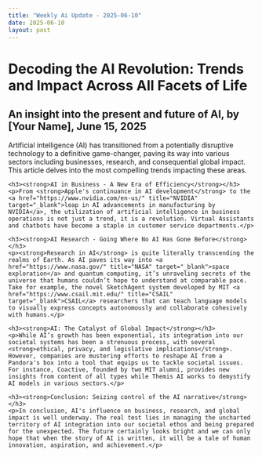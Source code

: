 ```yaml
---
title: "Weekly Ai Update - 2025-06-10"
date: 2025-06-10
layout: post
---
```



<!-- SEO Meta Tags -->
<meta name="description" content="Explore the latest updates and expert insights on ai. Stay ahead with our weekly ai trends and analysis.">
<meta name="keywords" content="ai, artificial intelligence, machine learning, bitcoin, ai trends, technology blog, updates, weekly blog">
<meta name="author" content="Bitcoin Blog Bot">
<meta name="viewport" content="width=device-width, initial-scale=1.0">


<html>
<head>
    <title>Weekly Blog Update</title>
</head>
<body>
    <h1>Decoding the AI Revolution: Trends and Impact Across All Facets of Life</h1>
    <h2>An insight into the present and future of AI, by [Your Name], June 15, 2025</h2>
    <p>Artificial intelligence (AI) has transitioned from a potentially disruptive technology to a definitive game-changer, paving its way into various sectors including businesses, research, and consequential global impact. This article delves into the most compelling trends impacting these areas.</p>

    <h3><strong>AI in Business - A New Era of Efficiency</strong></h3>
    <p>From <strong>Apple's continuance in AI development</strong> to the <a href="https://www.nvidia.com/en-us/" title="NVIDIA" target="_blank">leap in AI advancements in manufacturing by NVIDIA</a>, the utilization of artificial intelligence in business operations is not just a trend, it is a revolution. Virtual Assistants and chatbots have become a staple in customer service departments.</p>

    <h3><strong>AI Research - Going Where No AI Has Gone Before</strong></h3>
    <p><strong>Research in AI</strong> is quite literally transcending the realms of Earth. As AI paves its way into <a href="https://www.nasa.gov/" title="NASA" target="_blank">space exploration</a> and quantum computing, it’s unraveling secrets of the universe that humans couldn’t hope to understand at comparable pace. Take for example, the novel SketchAgent system developed by MIT <a href="https://www.csail.mit.edu/" title="CSAIL" target="_blank">CSAIL</a> researchers that can teach language models to visually express concepts autonomously and collaborate cohesively with humans.</p>

    <h3><strong>AI: The Catalyst of Global Impact</strong></h3>
    <p>While AI’s growth has been exponential, its integration into our societal systems has been a strenuous process, with several <strong>ethical, privacy, and legislative implications</strong>. However, companies are mustering efforts to reshape AI from a Pandora's box into a tool that equips us to tackle societal issues. For instance, Coactive, founded by two MIT alumni, provides new insights from content of all types while Themis AI works to demystify AI models in various sectors.</p>

    <h3><strong>Conclusion: Seizing control of the AI narrative</strong></h3>
    <p>In conclusion, AI's influence on business, research, and global impact is well underway. The real test lies in managing the uncharted territory of AI integration into our societal ethos and being prepared for the unexpected. The future certainly looks bright and we can only hope that when the story of AI is written, it will be a tale of human innovation, aspiration, and achievement.</p>
</body>
</html>
